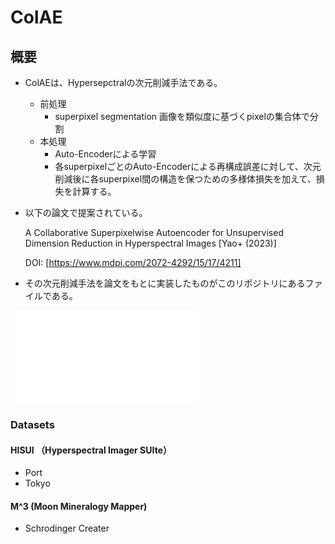 # ColAE

## 

## 概要
- ColAEは、Hypersepctralの次元削減手法である。
  - 前処理
    - superpixel segmentation
      画像を類似度に基づくpixelの集合体で分割
  - 本処理
    - Auto-Encoderによる学習
    - 各superpixelごとのAuto-Encoderによる再構成誤差に対して、次元削減後に各superpixel間の構造を保つための多様体損失を加えて、損失を計算する。
   
  
- 以下の論文で提案されている。

  A Collaborative Superpixelwise Autoencoder for Unsupervised Dimension Reduction in Hyperspectral Images [Yao+ (2023)]
  
  DOI: [https://www.mdpi.com/2072-4292/15/17/4211]

- その次元削減手法を論文をもとに実装したものがこのリポジトリにあるファイルである。

![論文紹介資料(日本語)](ThesisReview_jp.pdf)

### Datasets
#### HISUI （Hyperspectral Imager SUIte）
- Port
- Tokyo
#### M^3 (Moon Mineralogy Mapper)
- Schrodinger Creater
